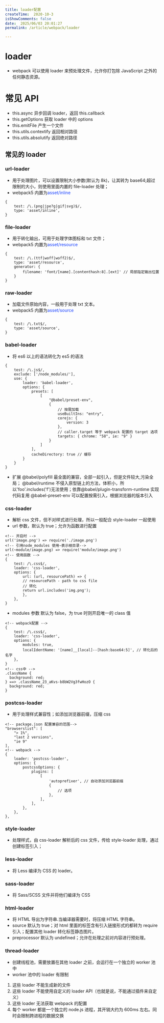 ```yaml
---
title: loader配置
createTime:  2020-10-3
isShowComments: false
date:  2025/06/03 20:01:27
permalink: /article/webpack/loader

---
```


# loader

- webpack 可以使用 loader 来预处理文件，允许你打包除 JavaScript 之外的任何静态资源。

# 常见 API

- this.async 异步回调 loader，返回 this.callback
- this.getOptions 获取 loader 中的 options
- this.emitFile 产生一个文件
- this.utils.contextify 返回相对路径
- this.utils.absolutify 返回绝对路径

## 常见的 loader

### url-loader

- 用于处理图片，可以设置限制大小参数(默认为 8k)，让其转为 base64;超过限制的大小，则使用里面内置的 file-loader 处理；
- webpack5 内置为<span style="color: #1840ff">asset/inline</span>

```
{
    test: /\.(png|jpe?g|gif|svg)$/,
    type: 'asset/inline',
}
```

### file-loader

- 用于转化输出，可用于处理字体图标和 txt 文件；
- webpack5 内置为<span style="color: #1840ff">asset/resource</span>

```
{
    test: /\.(ttf|woff|woff2)$/,
    type: 'asset/resource',
    generator: {
        filename: 'font/[name].[contenthash:8].[ext]' // 局部指定输出位置
    }
}
```

### raw-loader

- 加载文件原始内容，一般用于处理 txt 文本。
- webpack5 内置为<span style="color: #1840ff">asset/source</span>

```
{
    test: /\.txt$/,
    type: 'asset/source',
}
```

### babel-loader

- 将 es6 以上的语法转化为 es5 的语法

```
{
    test: /\.js$/,
    exclude: ['/node_modules/'],
    use: {
        loader: 'babel-loader',
        options: {
            presets: [
                [
                    "@babel/preset-env",
                    {
                        // 按需加载
                        useBuiltIns: "entry",
                        corejs: {
                            version: 3
                        },
                        // caller.target 等于 webpack 配置的 target 选项
                        targets: { chrome: "58", ie: "9" }
                    }
                ]
            ],
            cacheDirectory: true // 缓存
        }
    }
}
```

- 扩展
  @babel/polyfill 最全面的兼容，全部一起引入，但是文件较大,污染全局；
  @babel/runtime 不侵入原型链上的方法，体积小，所以'foo'.includes('f')无法使用；依靠@babel/plugin-transform-runtime 实现代码复用
  @babel-preset-env 可以配置按需引入，根据浏览器的版本引入

### css-loader

- 解析 css 文件，但不对样式进行处理，所以一般配合 style-loader 一起使用
- url 参数，默认为 true；允许为函数进行配置

```
<!-- 开启时 -->
url('image.png') => require('./image.png')
<!-- 引用node_modules 使用~表示根目录-->
url(~module/image.png) => require('module/image.png')
<!-- 使用函数 -->
{
    test: /\.css$/,
    loader: 'css-loader',
    options: {
        url: (url, resourcePath) => {
        // resourcePath - path to css file
        // 转化
        return url.includes('img.png');
        },
    },
}
```

- modules 参数 默认为 false，为 true 时则开启唯一的 class 值

```
<!-- webpack配置 -->
{
    test: /\.css$/,
    loader: 'css-loader',
    options: {
        modules: true,
        localIdentName: '[name]__[local]--[hash:base64:5]', // 转化后的名字
    },
}
<!-- css中 -->
.className {
  background: red;
} ==> .className_23_aKvs-b8bW2Vg3fwHozO {
  background: red;
}
```

### postcss-loader

- 用于处理样式兼容性；如添加浏览器前缀，压缩 css

```
<!-- package.json 配置兼容的范围-->
"browserslist": [
    "> 1%",
    "last 2 versions",
    "ie 9"
],
<!-- webpack -->
{
    loader: 'postcss-loader',
    options: {
        postcssOptions: {
            plugins: [
                [
                    'autoprefixer', // 自动添加浏览器前缀
                    {
                        // 选项
                    },
                ],
            ],
        },
    },
},
```

### style-loader

- 处理样式，由 css-loader 解析后的 css 文件，传给 style-loader 处理，通过创建标签引入；

### less-loader

- 将 Less 编译为 CSS 的 loader。

### sass-loader

- 将 Sass/SCSS 文件并将他们编译为 CSS

### html-loader

- 将 HTML 导出为字符串.当编译器需要时，将压缩 HTML 字符串。
- source 默认为 true；对 html 里面的标签含有引入链接形式的都转为 require 引入；配置其他 loader 转化标签静态图片。
- preprocessor 默认为 undefined；允许在处理之前对内容进行预处理。

### thread-loader

- 创建线程池，需要放置在其他 loader 之前，会运行在一个独立的 worker 池中
- worker 池中的 loader 有限制

1. 这些 loader 不能生成新的文件
2. 这些 loader 不能使用自定义的 loader API（也就是说，不能通过插件来自定义）
3. 这些 loader 无法获取 webpack 的配置
4. 每个 worker 都是一个独立的 node.js 进程，其开销大约为 600ms 左右。同时会限制跨进程的数据交换
